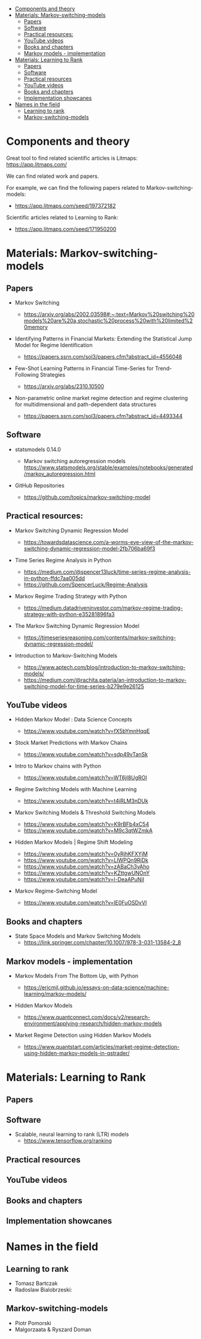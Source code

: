 <!-- TOC -->

- [Components and theory](#components-and-theory)
- [Materials: Markov-switching-models](#materials-markov-switching-models)
  - [Papers](#papers)
  - [Software](#software)
  - [Practical resources:](#practical-resources)
  - [YouTube videos](#youtube-videos)
  - [Books and chapters](#books-and-chapters)
  - [Markov models - implementation](#markov-models---implementation)
- [Materials: Learning to Rank](#materials-learning-to-rank)
  - [Papers](#papers-1)
  - [Software](#software-1)
  - [Practical resources](#practical-resources-1)
  - [YouTube videos](#youtube-videos-1)
  - [Books and chapters](#books-and-chapters-1)
  - [Implementation showcanes](#implementation-showcanes)
- [Names in the field](#names-in-the-field)
  - [Learning to rank](#learning-to-rank)
  - [Markov-switching-models](#markov-switching-models)

<!-- /TOC -->
# Components and theory

Great tool to find related scientific articles is Litmaps: https://app.litmaps.com/

We can find related work and papers.

For example, we can find the following papers related to Markov-switching-models:

- https://app.litmaps.com/seed/197372182

Scientific articles related to Learning to Rank:

- https://app.litmaps.com/seed/171950200

# Materials: Markov-switching-models

## Papers

- Markov Switching
  - https://arxiv.org/abs/2002.03598#:~:text=Markov%20switching%20models%20are%20a,stochastic%20process%20with%20limited%20memory

- Identifying Patterns in Financial Markets: Extending the Statistical Jump Model for Regime Identification
  - https://papers.ssrn.com/sol3/papers.cfm?abstract_id=4556048


- Few-Shot Learning Patterns in Financial Time-Series for Trend-Following Strategies
  - https://arxiv.org/abs/2310.10500

- Non-parametric online market regime detection and regime clustering for multidimensional and path-dependent data structures
  - https://papers.ssrn.com/sol3/papers.cfm?abstract_id=4493344


## Software

- statsmodels 0.14.0

  - Markov switching autoregression models
    https://www.statsmodels.org/stable/examples/notebooks/generated/markov_autoregression.html

- GitHub Repositories
  - https://github.com/topics/markov-switching-model

## Practical resources:

- Markov Switching Dynamic Regression Model

  - https://towardsdatascience.com/a-worms-eye-view-of-the-markov-switching-dynamic-regression-model-2fb706ba69f3

- Time Series Regime Analysis in Python

  - https://medium.com/@spencer13luck/time-series-regime-analysis-in-python-ffdc7aa005dd
  - https://github.com/SpencerLuck/Regime-Analysis

- Markov Regime Trading Strategy with Python

  - https://medium.datadriveninvestor.com/markov-regime-trading-strategy-with-python-e35281896fa3

- The Markov Switching Dynamic Regression Model
  - https://timeseriesreasoning.com/contents/markov-switching-dynamic-regression-model/

- Introduction to Markov-Switching Models
  - https://www.aptech.com/blog/introduction-to-markov-switching-models/
  - https://medium.com/@rachita.pateria/an-introduction-to-markov-switching-model-for-time-series-b279e9e26125

## YouTube videos

- Hidden Markov Model : Data Science Concepts

  - https://www.youtube.com/watch?v=fX5bYmnHqqE

- Stock Market Predictions with Markov Chains

  - https://www.youtube.com/watch?v=sdp49vTanSk

- Intro to Markov chains with Python

  - https://www.youtube.com/watch?v=WT6jI8UgROI

- Regime Switching Models with Machine Learning

  - https://www.youtube.com/watch?v=t4iRLM3nDUk

- Markov Switching Models & Threshold Switching Models

  - https://www.youtube.com/watch?v=K9rBFb4xC54
  - https://www.youtube.com/watch?v=M9c3qtWZmkA

- Hidden Markov Models | Regime Shift Modeling

  - https://www.youtube.com/watch?v=0yRjhKFXYjM
  - https://www.youtube.com/watch?v=LlWPQn9RjDk
  - https://www.youtube.com/watch?v=zABaCh3yAho
  - https://www.youtube.com/watch?v=KZttgwUNOnY
  - https://www.youtube.com/watch?v=l-DeaAPuNiI

- Markov Regime-Switching Model
  - https://www.youtube.com/watch?v=lE0FuOSDvVI


## Books and chapters

- State Space Models and Markov Switching Models
  - https://link.springer.com/chapter/10.1007/978-3-031-13584-2_8

## Markov models - implementation

- Markov Models From The Bottom Up, with Python

  - https://ericmjl.github.io/essays-on-data-science/machine-learning/markov-models/

- Hidden Markov Models

  - https://www.quantconnect.com/docs/v2/research-environment/applying-research/hidden-markov-models

- Market Regime Detection using Hidden Markov Models
  - https://www.quantstart.com/articles/market-regime-detection-using-hidden-markov-models-in-qstrader/

# Materials: Learning to Rank

## Papers

## Software

- Scalable, neural learning to rank (LTR) models
  - https://www.tensorflow.org/ranking



## Practical resources

## YouTube videos

## Books and chapters

## Implementation showcanes

# Names in the field

## Learning to rank

- Tomasz Bartczak
- Radoslaw Bialobrzeski:

## Markov-switching-models

- Piotr Pomorski
- Malgorzaata & Ryszard Doman
